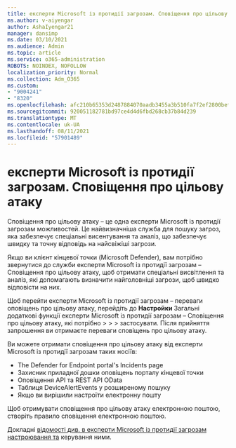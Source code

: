```yaml
---
title: експерти Microsoft із протидії загрозам. Сповіщення про цільову атаку
ms.author: v-aiyengar
author: AshaIyengar21
manager: dansimp
ms.date: 03/10/2021
ms.audience: Admin
ms.topic: article
ms.service: o365-administration
ROBOTS: NOINDEX, NOFOLLOW
localization_priority: Normal
ms.collection: Adm_O365
ms.custom:
- "9004241"
- "8320"
ms.openlocfilehash: afc210b65353d2487884070aadb3455a3b510fa7f2ef2800bef31cb77a5f1751
ms.sourcegitcommit: 920051182781bd97ce4d4d6fbd268cb37b84d239
ms.translationtype: MT
ms.contentlocale: uk-UA
ms.lasthandoff: 08/11/2021
ms.locfileid: "57901489"
---
```

# <a name="microsoft-threat-experts---targeted-attack-notification"></a>експерти Microsoft із протидії загрозам. Сповіщення про цільову атаку

Сповіщення про цільову атаку – це одна експерти Microsoft із протидії загрозам можливостей. Це найвизначніша служба для пошуку загроз, яка забезпечує спеціальні висентування та аналіз, що забезпечує швидку та точну відповідь на найсвіжіші загрози.

Якщо ви клієнт кінцевої точки (Microsoft Defender), вам потрібно звернутися до служби експерти Microsoft із протидії загрозам – Сповіщення про цільову атаку, щоб отримати спеціальні висвітлення та аналіз, які допомагають визначити найголовніші загрози, щоб швидко відповісти на них.

Щоб перейти експерти Microsoft із протидії загрозам – переваги оповіщень про цільову атаку, перейдіть до **Настройки** Загальні додаткові функції експерти Microsoft із протидії загрозам – Сповіщення про цільову атаку, які потрібно  >    >    >   застосувати. Після прийняття запрошення ви отримаєте переваги сповіщень про цільову атаку.

Ви можете отримати сповіщення про цільову атаку від експерти Microsoft із протидії загрозам таких носіїв:

- The Defender for Endpoint portal's Incidents page
- Захисник приладної дошки оповіщень порталу кінцевої точки
- Оповіщення API та REST API OData
- Таблиця DeviceAlertEvents у розширеному пошуку
- Якщо ви вирішили настроїти електронну пошту

Щоб отримувати сповіщення про цільову атаку електронною поштою, створіть правило сповіщення електронною поштою. 

Докладні [відомості див. в експерти Microsoft із протидії загрозам настроювання та](https://docs.microsoft.com/windows/security/threat-protection/microsoft-defender-atp/configure-microsoft-threat-experts) керування ними.
